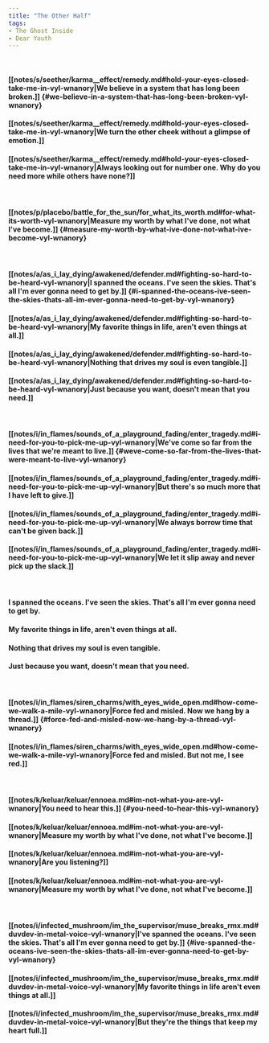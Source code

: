 ```yaml
---
title: "The Other Half"
tags:
- The Ghost Inside
- Dear Youth
---
```

&nbsp;
#### [[notes/s/seether/karma__effect/remedy.md#hold-your-eyes-closed-take-me-in-vyl-wnanory|We believe in a system that has long been broken.]] {#we-believe-in-a-system-that-has-long-been-broken-vyl-wnanory}
#### [[notes/s/seether/karma__effect/remedy.md#hold-your-eyes-closed-take-me-in-vyl-wnanory|We turn the other cheek without a glimpse of emotion.]]
#### [[notes/s/seether/karma__effect/remedy.md#hold-your-eyes-closed-take-me-in-vyl-wnanory|Always looking out for number one. Why do you need more while others have none?]]
&nbsp;
#### [[notes/p/placebo/battle_for_the_sun/for_what_its_worth.md#for-what-its-worth-vyl-wnanory|Measure my worth by what I've done, not what I've become.]] {#measure-my-worth-by-what-ive-done-not-what-ive-become-vyl-wnanory}
&nbsp;
#### [[notes/a/as_i_lay_dying/awakened/defender.md#fighting-so-hard-to-be-heard-vyl-wnanory|I spanned the oceans. I've seen the skies. That's all I'm ever gonna need to get by.]] {#i-spanned-the-oceans-ive-seen-the-skies-thats-all-im-ever-gonna-need-to-get-by-vyl-wnanory}
#### [[notes/a/as_i_lay_dying/awakened/defender.md#fighting-so-hard-to-be-heard-vyl-wnanory|My favorite things in life, aren't even things at all.]]
#### [[notes/a/as_i_lay_dying/awakened/defender.md#fighting-so-hard-to-be-heard-vyl-wnanory|Nothing that drives my soul is even tangible.]]
#### [[notes/a/as_i_lay_dying/awakened/defender.md#fighting-so-hard-to-be-heard-vyl-wnanory|Just because you want, doesn't mean that you need.]]
&nbsp;
#### [[notes/i/in_flames/sounds_of_a_playground_fading/enter_tragedy.md#i-need-for-you-to-pick-me-up-vyl-wnanory|We've come so far from the lives that we're meant to live.]] {#weve-come-so-far-from-the-lives-that-were-meant-to-live-vyl-wnanory}
#### [[notes/i/in_flames/sounds_of_a_playground_fading/enter_tragedy.md#i-need-for-you-to-pick-me-up-vyl-wnanory|But there's so much more that I have left to give.]]
#### [[notes/i/in_flames/sounds_of_a_playground_fading/enter_tragedy.md#i-need-for-you-to-pick-me-up-vyl-wnanory|We always borrow time that can't be given back.]]
#### [[notes/i/in_flames/sounds_of_a_playground_fading/enter_tragedy.md#i-need-for-you-to-pick-me-up-vyl-wnanory|We let it slip away and never pick up the slack.]]
&nbsp;
#### I spanned the oceans. I've seen the skies. That's all I'm ever gonna need to get by.
#### My favorite things in life, aren't even things at all.
#### Nothing that drives my soul is even tangible.
#### Just because you want, doesn't mean that you need.
&nbsp;
#### [[notes/i/in_flames/siren_charms/with_eyes_wide_open.md#how-come-we-walk-a-mile-vyl-wnanory|Force fed and misled. Now we hang by a thread.]] {#force-fed-and-misled-now-we-hang-by-a-thread-vyl-wnanory}
#### [[notes/i/in_flames/siren_charms/with_eyes_wide_open.md#how-come-we-walk-a-mile-vyl-wnanory|Force fed and misled. But not me, I see red.]]
&nbsp;
#### [[notes/k/keluar/keluar/ennoea.md#im-not-what-you-are-vyl-wnanory|You need to hear this.]] {#you-need-to-hear-this-vyl-wnanory}
#### [[notes/k/keluar/keluar/ennoea.md#im-not-what-you-are-vyl-wnanory|Measure my worth by what I've done, not what I've become.]]
#### [[notes/k/keluar/keluar/ennoea.md#im-not-what-you-are-vyl-wnanory|Are you listening?]]
#### [[notes/k/keluar/keluar/ennoea.md#im-not-what-you-are-vyl-wnanory|Measure my worth by what I've done, not what I've become.]]
&nbsp;
#### [[notes/i/infected_mushroom/im_the_supervisor/muse_breaks_rmx.md#duvdev-in-metal-voice-vyl-wnanory|I've spanned the oceans. I've seen the skies. That's all I'm ever gonna need to get by.]] {#ive-spanned-the-oceans-ive-seen-the-skies-thats-all-im-ever-gonna-need-to-get-by-vyl-wnanory}
#### [[notes/i/infected_mushroom/im_the_supervisor/muse_breaks_rmx.md#duvdev-in-metal-voice-vyl-wnanory|My favorite things in life aren't even things at all.]]
#### [[notes/i/infected_mushroom/im_the_supervisor/muse_breaks_rmx.md#duvdev-in-metal-voice-vyl-wnanory|But they're the things that keep my heart full.]]
